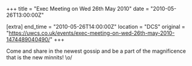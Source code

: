+++
title = "Exec Meeting on Wed 26th May 2010"
date = "2010-05-26T13:00:00Z"

[extra]
end_time = "2010-05-26T14:00:00Z"
location = "DCS"
original = "https://uwcs.co.uk/events/exec-meeting-on-wed-26th-may-2010-1474489040490/"
+++

Come and share in the newest gossip and be a part of the magnificence that is the new minnits\! \\o/

